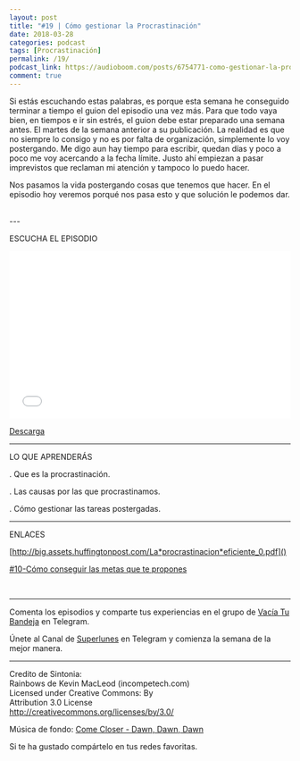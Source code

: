 ```yaml
---
layout: post 
title: "#19 | Cómo gestionar la Procrastinación" 
date: 2018-03-28
categories: podcast
tags: [Procrastinación]
permalink: /19/
podcast_link: https://audioboom.com/posts/6754771-como-gestionar-la-procrastinacion.mp3
comment: true
---
```


Si estás escuchando estas palabras, es porque esta semana he conseguido terminar a tiempo el guion del episodio una vez más. Para que todo vaya bien, en tiempos e ir sin estrés, el guion debe estar preparado una semana antes. El martes de la semana anterior a su publicación. La realidad es que no siempre lo consigo y no es por falta de organización, simplemente lo voy postergando. Me digo aun hay tiempo para escribir, quedan días y poco a poco me voy acercando a la fecha límite. Justo ahí empiezan a pasar imprevistos que reclaman mi atención y tampoco lo puedo hacer.

Nos pasamos la vida postergando cosas que tenemos que hacer. En el episodio hoy veremos porqué nos pasa esto y que solución le podemos dar.


<br>
---

ESCUCHA EL EPISODIO  

<iframe width="100%" height="300" style="background-color:transparent; display:block; padding: 0; max-width: 700px;" frameborder="0" allowtransparency="allowtransparency" scrolling="no" src="//embeds.audioboom.com/posts/6754771-como-gestionar-la-procrastinacion/embed/v4?eid=AQAAAGQPvVrTEWcA" title="Audioboom player"></iframe>

[Descarga][mp3]



------

LO QUE APRENDERÁS

. Que es la procrastinación.

. Las causas por las que procrastinamos.

. Cómo gestionar las tareas postergadas.



- - -
ENLACES

[http://big.assets.huffingtonpost.com/La*procrastinacion*eficiente_0.pdf]()

[#10-Cómo conseguir las metas que te propones](http://vaciatubandeja.com/10/)

<br>

- - -

Comenta los episodios y comparte tus experiencias en el grupo de [Vacía Tu Bandeja](https://t.me/vaciatubandeja) en Telegram.  

Únete al Canal de [Superlunes](https://t.me/superlunes) en Telegram y comienza la semana de la mejor manera.  



- - -

Credito de Sintonia:  
    Rainbows de Kevin MacLeod (incompetech.com)  
        Licensed under Creative Commons: By  
        Attribution 3.0 License  
           http://creativecommons.org/licenses/by/3.0/  



Música de fondo: [Come Closer - Dawn, Dawn, Dawn](https://player.epidemicsound.com/search/?search_query=Dawn%2C+Dawn%2C+Dawn)




Si te ha gustado compártelo en tus redes favoritas.  

[Spreaker]: https://www.spreaker.com/show/2177636
[Ivoox]: http://www.ivoox.com/podcast-vacia-tu-bandeja_sq_f1388960_1.html
[Itunes]: https://itunes.apple.com/es/podcast/vac%C3%ADa-tu-bandeja/id1212390900?mt=2
[Podkas]: http://www.podkas.com/directorio/vacia-tu-bandeja-de-lormez16/
[Telegram]: http://t.me/Vaciatubandeja
[BuJo]: http://t.me/miBulletJournal
[mp3]: https://audioboom.com/posts/6754771-como-gestionar-la-procrastinacion.mp3
